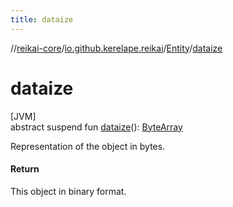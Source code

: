 ```yaml
---
title: dataize
---
```

//[reikai-core](../../../index.html)/[io.github.kerelape.reikai](../index.html)/[Entity](index.html)/[dataize](dataize.html)



# dataize



[JVM]\
abstract suspend fun [dataize](dataize.html)(): [ByteArray](https://kotlinlang.org/api/latest/jvm/stdlib/kotlin/-byte-array/index.html)



Representation of the object in bytes.



#### Return



This object in binary format.




